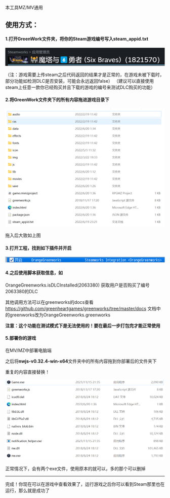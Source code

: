 本工具MZ/MV通用

## 使用方式：

#### 1.打开GreenWork文件夹，将你的Steam游戏编号写入steam_appid.txt

![image1](pic/1.png)

（注：游戏需要上传steam之后代码返回的结果才是正常的，在游戏未被下载时，部分功能如检测DLC是否安装，可能会永远返回false）
（建议可以直接使用steam上任意一款你已经购买并且下载的游戏的编号来测试DLC购买的功能）

#### 2.将GreenWork文件夹下的所有内容拖进游戏目录下

![image2](pic/2.png)

拖入后大致如上图

#### 3.打开工程，找到如下插件并开启

![image3](pic/3.png)

#### 4.之后使用脚本获取信息，如
OrangeGreenworks.isDLCInstalled(2063380)
获取用户是否购买了编号2063380的DLC

其他调用方法可以在greenworks的docs查看
https://github.com/greenheartgames/greenworks/tree/master/docs
文档中的greenworks改为OrangeGreenworks.greenworks

**注意：这个功能在测试模式下是无法使用的！要在最后一步打包完才能正常使用**

#### 5.部署你的游戏

在MV/MZ中部署电脑端

之后将**nwjs-v0.32.4-win-x64**文件夹中的所有内容拖到你部署后的文件夹下

重复的内容直接替换！

![image4](pic/5.png)

正常情况下，会有两个exe文件，使用原本的就可以，多的那个可以删掉

-------------------

完成！你现在可以在游戏中查看效果了，运行游戏之后你可以看到Steam那里也在运行，那么就是成功了

